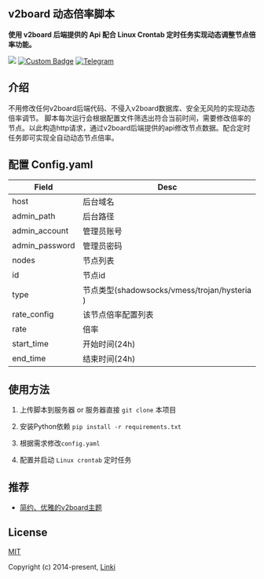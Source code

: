 ## v2board 动态倍率脚本

**使用 v2board 后端提供的 Api 配合 Linux Crontab 定时任务实现动态调整节点倍率功能。**

<p>
  <a href="https://www.python.org/downloads/release/python-3120/"><img src="https://img.shields.io/badge/python-3.12.0-blue.svg"></a>
  <a href="https://github.com/v2board/v2board/tree/1.7.4"><img alt="Custom Badge" src="https://img.shields.io/badge/v2board-1.7.4-purple?style=flat-square""></a>
  <a href="https://t.me/zeroThemeGroup"><img alt="Telegram" src="https://img.shields.io/badge/交流群组-Telegram-blue?style=flat-square"></a>
</p>

## 介绍
不用修改任何v2board后端代码、不侵入v2board数据库、安全无风险的实现动态倍率调节。
脚本每次运行会根据配置文件筛选出符合当前时间，需要修改倍率的节点。以此构造http请求，通过v2board后端提供的api修改节点数据。配合定时任务即可实现全自动动态节点倍率。

## 配置 Config.yaml 
| Field                 | Desc                                                       | 
| --------------------- | ------------------------------------------------------------ | 
| host          | 后台域名                   |    
| admin_path                | 后台路径                               |      
| admin_account             | 管理员账号                         |  
| admin_password          | 管理员密码                   |
| nodes          | 节点列表                   |
| id | 节点id | 
| type | 节点类型(shadowsocks/vmess/trojan/hysteria ) | 
| rate_config              | 该节点倍率配置列表                           | 
| rate        | 倍率               | 
| start_time        | 开始时间(24h)               | 
| end_time        | 结束时间(24h)               | 

## 使用方法

1. 上传脚本到服务器 or 服务器直接 `git clone` 本项目

2. 安装Python依赖 `pip install -r requirements.txt`

3. 根据需求修改`config.yaml`

4. 配置并启动 `Linux crontab` 定时任务


## 推荐

- [简约、优雅的v2board主题](https://github.com/amyouran/V2b-Zero-Theme)

## License

[MIT](https://opensource.org/licenses/MIT)

Copyright (c) 2014-present, [Linki](https://t.me/is_linki)
